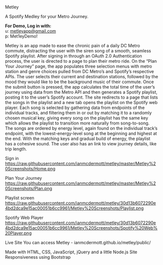 Metley

A Spotify Medley for your Metro Journey.

<strong>For Demo, Log in with:</strong>
<br>u: metleyapp@gmail.com
<br>p: Met1eyDemo!

Metley is an app made to ease the chronic pain of a daily DC Metro commute, distracting the user with the siren song of a smooth, seamless Spotify playlist. After signing in through an OAuth 2.0 Authentication process, the user is directed to a page to plan their metro ride. On the “Plan Your Journey” page, the app populates three selection menus with metro station and genre choices pulled from DC Metro’s and Spotify’s respective APIs.  The user selects their current and destination stations, followed by the mood they would like to be the background music of their commute. Once the submit button is pressed, the app calculates the total time of the user’s journey using data from the Metro API and then generates a Spotify playlist, posting it to the user’s Spotify account. The site redirects to a page that lists the songs in the playlist and a new tab opens the playlist on the Spotify web player. Each song is selected by gathering data from endpoints of the individual tracks, and filtering them in or out by matching it to a randomly chosen musical key, giving every song on the playlist has the same key which allows the playlist to transition more naturally from song-to-song. The songs are ordered by energy level, again found on the individual track’s endpoint, with the lowest-energy-level song at the beginning and highest at the end. With the matching keys and gradual build of energy, the playlist has a cohesive sound. The user also has an link to view journey details, like trip length.

Sign in
https://raw.githubusercontent.com/ianmcdermott/metley/master/Metley%20Screenshots/Home.png

Plan Your Journey
https://raw.githubusercontent.com/ianmcdermott/metley/master/Metley%20Screenshots/Plan.png

Playlist screen
https://raw.githubusercontent.com/ianmcdermott/metley/30d13b6072290e4bd2dca9e15ac00051b6cc9961/Metley%20Screenshots/Playlist.png

Spotify Web Player
https://raw.githubusercontent.com/ianmcdermott/metley/30d13b6072290e4bd2dca9e15ac00051b6cc9961/Metley%20Screenshots/Spotify%20Web%20Player.png

Live Site You can access Metley - ianmcdermott.github.io/metley/public/

Made with HTML, CSS, JavaScript, jQuery and a little Node.js
Site Responsiveness using Bootstrap
